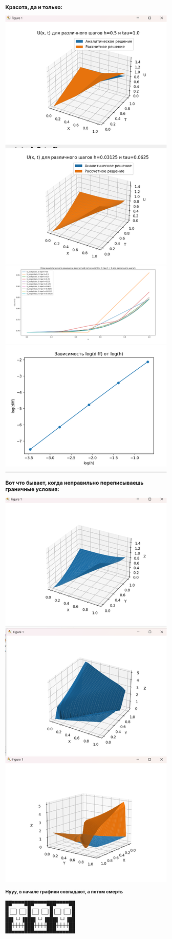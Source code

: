### Красота, да и только:  

![img](resources/img_3.png)
![img](resources/img_7.png)
![img](resources/img_8.png)
![img](resources/img_9.png)

_________________________________________________________
### Вот что бывает, когда неправильно переписываешь граничные условия:  

![img](resources/img.png)
![img](resources/img_1.png)
![img](resources/img_2.png)
#### Нууу, в начале графики совпадают, а потом смерть  

██▀▀▀▀███▀▀▀▀███▀▀▀▀██   
█┌─┐┌─┐█┌─┐┌─┐█┌─┐┌─┐█  
█└─┘└─┘█└─┘└─┘█└─┘└─┘█   
██▌└┘▐███▌└┘▐███▌└┘▐██   
██┼┼┼┼███┼┼┼┼███┼┼┼┼██   
██▄▄▄▄███▄▄▄▄███▄▄▄▄██  



